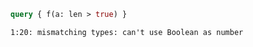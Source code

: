 ```graphql
query { f(a: len > true) }
```

```
1:20: mismatching types: can't use Boolean as number
```